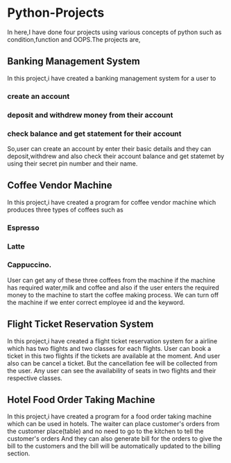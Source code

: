 # Python-Projects

In here,I have done four projects using various concepts of python such as condition,function and OOPS.The projects are,

## Banking Management System
  In this project,i have created a banking management system for a user to 
  ### create an account 
  ### deposit and withdrew money from their account 
  ### check balance and get statement for their account
  So,user can create an account by enter their basic details and they can deposit,withdrew 
  and also check their account balance and get statemet by using their secret pin number and their name.
  
## Coffee Vendor Machine 
  In this project,i have created a program for coffee vendor machine which produces three types of coffees such as
  ### Espresso
  ### Latte
  ### Cappuccino.
  User can get any of these three coffees from the machine if the machine has required water,milk and coffee 
  and also if the user enters the required money to the machine to start the coffee making process.
  We can turn off the machine if we enter correct employee id and the keyword.
  
## Flight Ticket Reservation System
  In this project,i have created a flight ticket reservation system for a airline which has two flights and two classes for each flights.
  User can book a ticket in this two flights if the tickets are available at the moment.
  And user also can be cancel a ticket. But the cancellation fee will be collected from the user.
  Any user can see the availability of seats in two flights and their respective classes.

## Hotel Food Order Taking Machine
  In this project,i have created a program for a food order taking machine which can be used in hotels.
  The waiter can place customer's orders from the customer place(table) and no need to go to the kitchen to tell the customer's orders
  And they can also generate bill for the orders to give the bill to the customers and the bill will be automatically updated to the billing section.
